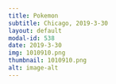 ```yaml
---
title: Pokemon
subtitle: Chicago, 2019-3-30
layout: default
modal-id: 538
date: 2019-3-30
img: 1010910.png
thumbnail: 1010910.png
alt: image-alt
---
```

